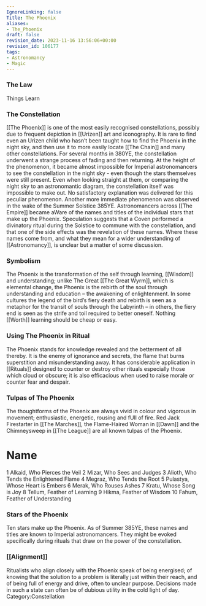 ```yaml
---
IgnoreLinking: false
Title: The Phoenix
aliases:
- The_Phoenix
draft: false
revision_date: 2023-11-16 13:56:06+00:00
revision_id: 106177
tags:
- Astronomancy
- Magic
---
```


### The Law
Things Learn
### The Constellation
[[The Phoenix]] is one of the most easily recognised constellations, possibly due to frequent depiction in [[Urizen]] art and iconography. It is rare to find even an Urizen child who hasn’t been taught how to find the Phoenix in the night sky, and then use it to more easily locate [[The Chain]] and many other constellations.
For several months in 380YE, the constellation underwent a strange process of fading and then returning. At the height of the phenomenon, it became almost impossible for Imperial astronomancers to see the constellation in the night sky - even though the stars themselves were still present. Even when looking straight at them, or comparing the night sky to an astronomantic diagram, the constellation itself was impossible to make out. No satisfactory explanation was delivered for this peculiar phenomenon.
Another more immediate phenomenon was observed in the wake of the Summer Solstice 385YE. Astronomancers across [[The Empire]] became aWare of the names and titles of the individual stars that make up the Phoenix. Speculation suggests that a Coven performed a divinatory ritual during the Solstice to commune with the constellation, and that one of the side effects was the revelation of these names. Where these names come from, and what they mean for a wider understanding of [[Astronomancy]], is unclear but a matter of some discussion.
### Symbolism
The Phoenix is the transformation of the self through learning, [[Wisdom]] and understanding; unlike The Great [[The Great Wyrm]], which is elemental change, the Phoenix is the rebirth of the soul through understanding and education – the awakening of enlightenment.
In some cultures the legend of the bird’s fiery death and rebirth is seen as a metaphor for the transit of souls through the Labyrinth – in others, the fiery end is seen as the strife and toil required to better oneself. Nothing [[Worth]] learning should be cheap or easy.
### Using The Phoenix in Ritual
The Phoenix stands for knowledge revealed and the betterment of all thereby. It is the enemy of ignorance and secrets, the flame that burns superstition and misunderstanding away. It has considerable application in [[Rituals]] designed to counter or destroy other rituals especially those which cloud or obscure; it is also efficacious when used to raise morale or counter fear and despair.
### Tulpas of The Phoenix
The thoughtforms of the Phoenix are always vivid in colour and vigorous in movement; enthusiastic, energetic, rousing and fUll of fire. Red Jack Firestarter in [[The Marches]], the Flame-Haired Woman in [[Dawn]] and the Chimneysweep in [[The League]] are all known tulpas of the Phoenix.
# Name
1  Alkaid, Who Pierces the Veil
2  Mizar, Who Sees and Judges
3  Alioth, Who Tends the Enlightened Flame
4  Megraz, Who Tends the Root
5  Pulastya, Whose Heart is Embers
6  Merak, Who Rouses Ashes
7  Kratu, Whose Song is Joy
8  Tellum, Feather of Learning
9  Hikma, Feather of Wisdom
10  Fahum, Feather of Understanding
### Stars of the Phoenix
Ten stars make up the Phoenix. As of Summer 385YE, these names and titles are known to Imperial astronomancers. They might be evoked specifically during rituals that draw on the power of the constellation.
### [[Alignment]]
Ritualists who align closely with the Phoenix speak of being energised; of knowing that the solution to a problem is literally just within their reach, and of being full of energy and drive, often to unclear purpose. Decisions made in such a state can often be of dubious utility in the cold light of day. 
Category:Constellation
